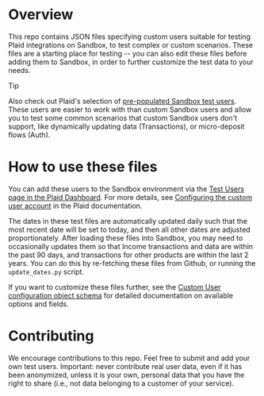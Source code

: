 # Overview

This repo contains JSON files specifying custom users suitable for testing Plaid integrations on Sandbox, to test complex or custom scenarios. These files are a starting place for testing -- you can also edit these files before adding them to Sandbox, in order to further customize the test data to your needs.

> [!TIP]
> Also check out Plaid's selection of [pre-populated Sandbox test users](https://plaid.com/docs/sandbox/test-credentials/). These users are easier to work with than custom Sandbox users and allow you to test some common scenarios that custom Sandbox users don't support, like dynamically updating data (Transactions), or micro-deposit flows (Auth).

# How to use these files

You can add these users to the Sandbox environment via the [Test Users page in the Plaid Dashboard](https://dashboard.plaid.com/developers/sandbox?tab=testUsers). For more details, see [Configuring the custom user account](https://plaid.com/docs/sandbox/user-custom/#configuring-the-custom-user-account) in the Plaid documentation.

The dates in these test files are automatically updated daily such that the most recent date will be set to today, and then all other dates are adjusted proportionately. After loading these files into Sandbox, you may need to occasionally updates them so that Income transactions and data are within the past 90 days, and transactions for other products are within the last 2 years. You can do this by re-fetching these files from Github, or running the `update_dates.py` script.

If you want to customize these files further, see the [Custom User configuration object schema](https://plaid.com/docs/sandbox/user-custom/#configuration-object-schema) for detailed documentation on available options and fields.

# Contributing

We encourage contributions to this repo. Feel free to submit and add your own test users. Important: never contribute real user data, even if it has been anonymized, unless it is your own, personal data that you have the right to share (i.e., not data belonging to a customer of your service).
